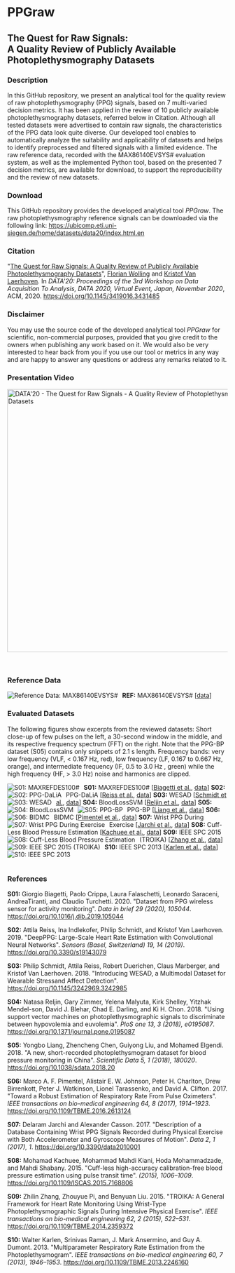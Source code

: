 # PPGraw
## The Quest for Raw Signals:<br>A Quality Review of Publicly Available Photoplethysmography Datasets

### Description
In this GitHub repository, we present an analytical tool for the quality review of raw photoplethysmography (PPG) signals, based on 7 multi-varied decision metrics. It has been applied in the review of 10 publicly available photoplethysmography datasets, referred below in Citation. Although all tested datasets were advertised to contain raw signals, the characteristics of the PPG data look quite diverse. Our developed tool enables to automatically analyze the suitability and applicability of datasets and helps to identify preprocessed and filtered signals with a limited evidence. The raw reference data, recorded with the MAX86140EVSYS# evaluation system, as well as the implemented Python tool, based on the presented 7 decision metrics, are available for download, to support the reproducibility and the review of new datasets.

### Download
This GitHub repository provides the developed analytical tool *PPGraw*.
The raw photoplethysmography reference signals can be downloaded via the following link:
https://ubicomp.eti.uni-siegen.de/home/datasets/data20/index.html.en

### Citation
"[The Quest for Raw Signals: A Quality Review of Publicly Available Photoplethysmography Datasets](https://ubicomp.eti.uni-siegen.de/home/datasets/data20/index.html.en)", <a href="https://ubicomp.eti.uni-siegen.de/home/team/fwolling.html.en" target="_blank">Florian Wolling</a> and <a href="https://ubicomp.eti.uni-siegen.de/home/team/kristof.html.en" target="_blank">Kristof Van Laerhoven</a>. In *DATA'20: Proceedings of the 3rd Workshop on Data Acquisition To Analysis, DATA 2020, Virtual Event, Japan, November 2020*, ACM, 2020. <a href="https://doi.org/10.1145/3419016.3431485" target="_blank">https://doi.org/10.1145/3419016.3431485</a>

### Disclaimer
You may use the source code of the developed analytical tool *PPGraw* for scientific, non-commercial purposes, provided that you give credit to the owners when publishing any work based on it. We would also be very interested to hear back from you if you use our tool or metrics in any way and are happy to answer any questions or address any remarks related to it.

### Presentation Video
<a href="https://www.youtube.com/watch?v=RshKMVtH7P0" target="_blank"><img src="https://raw.githubusercontent.com/fwolling/PPGraw/main/figures/youtube.png" alt="DATA'20 - The Quest for Raw Signals - A Quality Review of Photoplethysmography Datasets" width="600" style="float: center;" /></a>

<br>

### Reference Data
**REF:** MAX86140EVSYS# [<a href="https://ubicomp.eti.uni-siegen.de/home/datasets/data20/index.html.en" target="_blank">data</a>]
<img src="https://github.com/fwolling/PPGraw/blob/main/figures/00_max86140.png" alt="Reference Data: MAX86140EVSYS#" style="float: left; margin-right: 10px;" />

### Evaluated Datasets

The following figures show excerpts from the reviewed datasets: Short close-up of few pulses on the left, a 30-second window in the middle, and its respective frequency spectrum (FFT) on the right. Note that the PPG-BP dataset (S05) contains only snippets of 2.1 s length. Frequency bands: very low frequency (VLF, < 0.167 Hz, red), low frequency (LF, 0.167 to 0.667 Hz, orange), and intermediate frequency (IF, 0.5 to 3.0 Hz , green) while the high frequency (HF, > 3.0 Hz) noise and harmonics are clipped.

**S01:** MAXREFDES100# [<a href="#ref_s01">Biagetti et al.</a>, <a href="https://www.sciencedirect.com/science/article/pii/S2352340919314003" target="_blank">data</a>]
<img src="https://github.com/fwolling/PPGraw/blob/main/figures/01_maxrefdes100.png" alt="S01: MAXREFDES100#" style="float: left; margin-right: 10px;" />
**S02:** PPG-DaLiA [<a href="#ref_s02">Reiss et al.</a>, <a href="https://ubicomp.eti.uni-siegen.de/home/datasets/sensors19/index.html.en" target="_blank">data</a>]
<img src="https://github.com/fwolling/PPGraw/blob/main/figures/02_dalia.png" alt="S02: PPG-DaLiA" style="float: left; margin-right: 10px;" />
**S03:** WESAD [<a href="#ref_s03">Schmidt et al.</a>, <a href="https://ubicomp.eti.uni-siegen.de/home/datasets/icmi18/index.html.en" target="_blank">data</a>]
<img src="https://github.com/fwolling/PPGraw/blob/main/figures/03_wesad.png" alt="S03: WESAD" style="float: left; margin-right: 10px;" />
**S04:** BloodLossSVM [<a href="#ref_s04">Reljin et al.</a>, <a href="https://figshare.com/articles/NR_bloodlosssvm_zip/5594644" target="_blank">data</a>]
<img src="https://github.com/fwolling/PPGraw/blob/main/figures/04_nrblsvm.png" alt="S04: BloodLossSVM" style="float: left; margin-right: 10px;" />
**S05:** PPG-BP [<a href="#ref_s05">Liang et al.</a>, <a href="https://figshare.com/articles/PPG-BP_Database_zip/5459299" target="_blank">data</a>]
<img src="https://github.com/fwolling/PPGraw/blob/main/figures/05_ppgbp.png" alt="S05: PPG-BP" style="float: left; margin-right: 10px;" />
**S06:** BIDMC [<a href="#ref_s06">Pimentel et al.</a>, <a href="https://physionet.org/content/bidmc/1.0.0/" target="_blank">data</a>]
<img src="https://github.com/fwolling/PPGraw/blob/main/figures/06_bidmc.png" alt="S06: BIDMC" style="float: left; margin-right: 10px;" />
**S07:** Wrist PPG During Exercise [<a href="#ref_s07">Jarchi et al.</a>, <a href="https://physionet.org/content/wrist/1.0.0/" target="_blank">data</a>]
<img src="https://github.com/fwolling/PPGraw/blob/main/figures/07_wpde.png" alt="S07: Wrist PPG During Exercise" style="float: left; margin-right: 10px;" />
**S08:** Cuff-Less Blood Pressure Estimation [<a href="#ref_s08">Kachuee et al.</a>, <a href="https://archive.ics.uci.edu/ml/datasets/Cuff-Less+Blood+Pressure+Estimation" target="_blank">data</a>]
<img src="https://github.com/fwolling/PPGraw/blob/main/figures/08_clbpe.png" alt="S08: Cuff-Less Blood Pressure Estimation" style="float: left; margin-right: 10px;" />
**S09:** IEEE SPC 2015 (TROIKA) [<a href="#ref_s09">Zhang et al.</a>, <a href="https://sites.google.com/site/researchbyzhang/ieeespcup2015" target="_blank">data</a>]
<img src="https://github.com/fwolling/PPGraw/blob/main/figures/09_spc2015.png" alt="S09: IEEE SPC 2015 (TROIKA)" style="float: left; margin-right: 10px;" />
**S10:** IEEE SPC 2013 [<a href="#ref_s10">Karlen et al.</a>, <a href="http://www.capnobase.org/index.php?id=857" target="_blank">data</a>]
<img src="https://github.com/fwolling/PPGraw/blob/main/figures/10_spc2013.png" alt="S10: IEEE SPC 2013" style="float: left; margin-right: 10px;" />

<br>

### References

<a id="ref_s01">**S01:**</a> Giorgio Biagetti, Paolo Crippa, Laura Falaschetti, Leonardo Saraceni, AndreaTiranti, and Claudio Turchetti. 2020. "Dataset from PPG wireless sensor for activity monitoring". *Data in brief 29 (2020), 105044*. https://doi.org/10.1016/j.dib.2019.105044

<a id="ref_s02">**S02:**</a> Attila Reiss, Ina Indlekofer, Philip Schmidt, and Kristof Van Laerhoven. 2019. "DeepPPG: Large-Scale Heart Rate Estimation with Convolutional Neural Networks". *Sensors (Basel, Switzerland) 19, 14 (2019)*. https://doi.org/10.3390/s19143079

<a id="ref_s03">**S03:**</a> Philip Schmidt, Attila Reiss, Robert Duerichen, Claus Marberger, and Kristof Van Laerhoven. 2018. "Introducing WESAD, a Multimodal Dataset for Wearable Stressand Affect Detection". https://doi.org/10.1145/3242969.3242985

<a id="ref_s04">**S04:**</a> Natasa Reljin, Gary Zimmer, Yelena Malyuta, Kirk Shelley, Yitzhak Mendel-son, David  J. Blehar, Chad E. Darling, and Ki H. Chon. 2018. "Using support vector machines on photoplethysmographic signals to discriminate between hypovolemia and euvolemia". *PloS one 13, 3 (2018), e0195087*. https://doi.org/10.1371/journal.pone.0195087

<a id="ref_s05">**S05:**</a> Yongbo Liang, Zhencheng Chen, Guiyong Liu, and Mohamed Elgendi. 2018. "A new, short-recorded photoplethysmogram dataset for blood pressure monitoring in China". *Scientific Data 5, 1 (2018), 180020*. https://doi.org/10.1038/sdata.2018.20

<a id="ref_s06">**S06:**</a> Marco A. F. Pimentel, Alistair E. W. Johnson, Peter H. Charlton, Drew Birrenkott, Peter J. Watkinson, Lionel Tarassenko, and David A. Clifton. 2017. "Toward a Robust Estimation of Respiratory Rate From Pulse Oximeters". *IEEE transactions on bio-medical engineering 64, 8 (2017), 1914–1923*.  https://doi.org/10.1109/TBME.2016.2613124

<a id="ref_s07">**S07:**</a> Delaram Jarchi and Alexander Casson. 2017. "Description of a Database Containing Wrist PPG Signals Recorded during Physical Exercise with Both Accelerometer and Gyroscope Measures of Motion". *Data 2, 1 (2017), 1*. https://doi.org/10.3390/data2010001

<a id="ref_s08">**S08:**</a> Mohamad Kachuee, Mohammad Mahdi Kiani, Hoda Mohammadzade, and Mahdi Shabany. 2015. "Cuff-less high-accuracy calibration-free blood pressure estimation using pulse transit time". *(2015), 1006–1009*. https://doi.org/10.1109/ISCAS.2015.7168806

<a id="ref_s09">**S09:**</a> Zhilin Zhang, Zhouyue Pi, and Benyuan Liu. 2015. "TROIKA: A General Framework for Heart Rate Monitoring Using Wrist-Type Photoplethysmographic Signals During Intensive Physical Exercise". *IEEE transactions on bio-medical engineering 62, 2 (2015), 522–531*. https://doi.org/10.1109/TBME.2014.2359372

<a id="ref_s10">**S10:**</a> Walter Karlen, Srinivas Raman, J. Mark Ansermino, and Guy A. Dumont. 2013. "Multiparameter Respiratory Rate Estimation from the Photoplethysmogram". *IEEE transactions on bio-medical engineering 60, 7 (2013), 1946–1953*. https://doi.org/10.1109/TBME.2013.2246160
